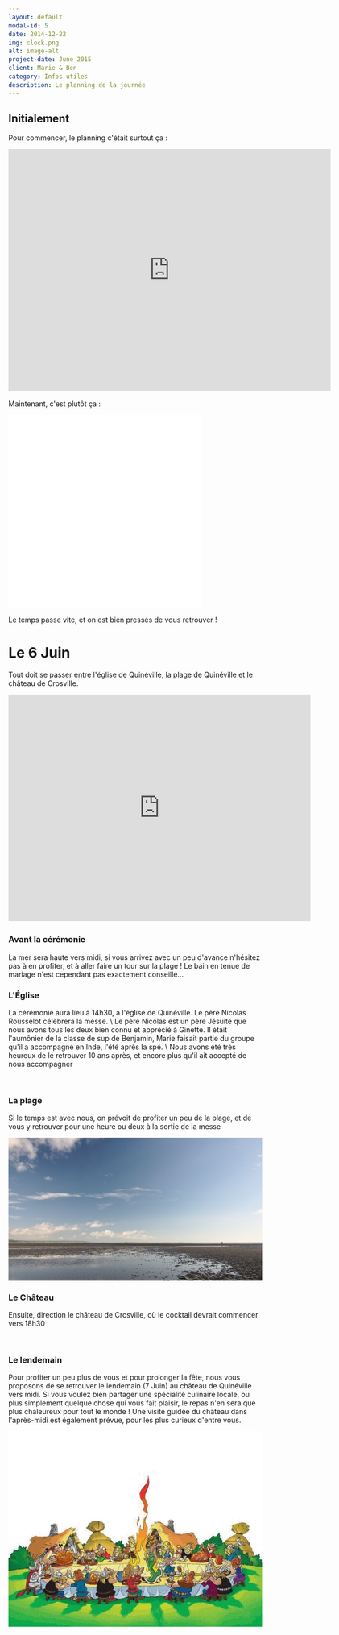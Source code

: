 ```yaml
---
layout: default
modal-id: 5
date: 2014-12-22
img: clock.png
alt: image-alt
project-date: June 2015
client: Marie & Ben
category: Infos utiles
description: Le planning de la journée
---
```


## Initialement
Pour commencer, le planning c'était surtout ça :

<div class="fluid-wrapper">
  <iframe width="640" height="480" src="https://www.youtube.com/embed/z94IOOye8o8" frameborder="0" allowfullscreen="allowfullscreen"> </iframe>
</div>

Maintenant, c'est plutôt ça :

<div>
  <iframe width="384" height="384" src="img/clock_colour.svg" class="svg-inject clock" frameBorder="0" align="middle"> </iframe>
</div>

Le temps passe vite, et on est bien pressés de vous retrouver !

# Le 6 Juin
Tout doit se passer entre l'église de Quinéville, la plage de Quinéville et le château de Crosville.

<div class="fluid-wrapper">
  <iframe src="https://www.google.com/maps/embed?pb=!1m33!1m12!1m3!1d83004.68505145208!2d-1.459253174128177!3d49.448674906513325!2m3!1f0!2f0!3f0!3m2!1i1024!2i768!4f13.1!4m18!1i0!3e0!4m5!1s0x480b7b301f81b513%3A0xea6940e587830ee5!2s14+Rue+de+l&#39;%C3%89glise%2C+50310+Quin%C3%A9ville%2C+France!3m2!1d49.5118359!2d-1.2965605!4m3!3m2!1d49.515330399999996!2d-1.2859341!4m5!1s0x480c80dcdf08942d%3A0x297f7fb07a52ca54!2sCh%C3%A2teau+de+Crosville+sur+Douve%2C+Le+Ch%C3%A2teau%2C+Crosville-sur-Douve%2C+France!3m2!1d49.386402999999994!2d-1.483641!5e0!3m2!1sen!2s!4v1425589355426&zoom=9" width="600" height="450" frameborder="0" style="border:0"> </iframe>
</div>


### Avant la cérémonie
La mer sera haute vers midi, si vous arrivez avec un peu d'avance n'hésitez pas à en profiter, et à aller faire un tour sur la plage ! Le bain en tenue de mariage n'est cependant pas exactement conseillé... 


### L'Église
La cérémonie aura lieu à 14h30, à l'église de Quinéville. Le père Nicolas Rousselot célèbrera la messe. \\
Le père Nicolas est un père Jésuite que nous avons tous les deux bien connu et apprécié à Ginette. Il était l'aumônier de la classe de sup de Benjamin, Marie faisait partie du groupe qu'il a accompagné en Inde, l'été après la spé. \\
Nous avons été très heureux de le retrouver 10 ans après, et encore plus qu'il ait accepté de nous accompagner

<div>
    <img class="img-responsive" src="http://upload.wikimedia.org/wikipedia/commons/thumb/4/42/%C3%89glise_Notre-Dame_de_Quin%C3%A9ville_%285%29.JPG/640px-%C3%89glise_Notre-Dame_de_Quin%C3%A9ville_%285%29.JPG" alt="" align="middle">
</div>


### La plage
Si le temps est avec nous, on prévoit de profiter un peu de la plage, et de vous y retrouver pour une heure ou deux à la sortie de la messe

<div>
    <img class="img-responsive" src="img/plage.png" alt="" align="middle">
</div>


### Le Château
Ensuite, direction le château de Crosville, où le cocktail devrait commencer vers 18h30
<div>
  <img class="img-responsive" src="http://upload.wikimedia.org/wikipedia/commons/thumb/6/67/Crosville-sur-Douve_-_Ch%C3%A2teau_%284%29.JPG/640px-Crosville-sur-Douve_-_Ch%C3%A2teau_%284%29.JPG" alt="" align="middle">
</div>


### Le lendemain
Pour profiter un peu plus de vous et pour prolonger la fête, nous vous proposons de se retrouver le lendemain (7 Juin) au château de Quinéville vers midi. Si vous voulez bien partager une spécialité culinaire locale, ou plus simplement quelque chose qui vous fait plaisir, le repas n'en sera que plus chaleureux pour tout le monde ! Une visite guidée du château dans l'après-midi est également prévue, pour les plus curieux d'entre vous.

<div>
    <img class="img-responsive" src="img/festin.png" alt="" align="middle">
</div>
